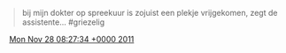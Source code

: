 > bij mijn dokter op spreekuur is zojuist een plekje vrijgekomen, zegt de assistente\.\.\. \#griezelig

<img src="../../media/tweet.ico" width="12" /> [Mon Nov 28 08:27:34 +0000 2011](https://twitter.com/DromerDenker/status/141070717226713088)